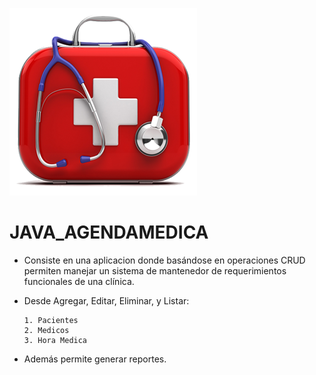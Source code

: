 ![Image of Yaktocat](https://github.com/cluco91/JAVA_AGENDAMEDICA/blob/master/agenda_md.png)

# JAVA_AGENDAMEDICA

- Consiste en una aplicacion donde basándose en operaciones CRUD permiten manejar un sistema 
  de mantenedor de requerimientos funcionales de una clínica.
  
- Desde Agregar, Editar, Eliminar, y Listar:

      1. Pacientes
      2. Medicos
      3. Hora Medica
     
- Además permite generar reportes.
